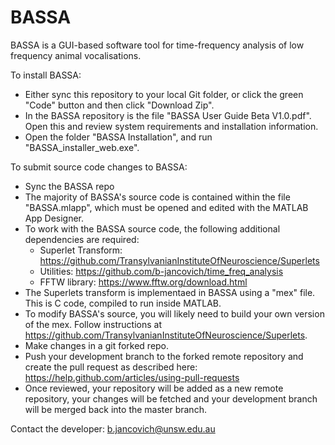 # BASSA
BASSA is a GUI-based software tool for time-frequency analysis of low frequency animal vocalisations.

To install BASSA: 
- Either sync this repository to your local Git folder, or click the green "Code" button and then click "Download Zip".
- In the BASSA repository is the file "BASSA User Guide Beta V1.0.pdf". Open this and review system requirements and installation information. 
- Open the folder "BASSA Installation", and run "BASSA_installer_web.exe".

To submit source code changes to BASSA:
- Sync the BASSA repo
- The majority of BASSA's source code is contained within the file "BASSA.mlapp", which must be opened and edited with the MATLAB App Designer.
- To work with the BASSA source code, the following additional dependencies are required:
  - Superlet Transform: https://github.com/TransylvanianInstituteOfNeuroscience/Superlets
  - Utilities: https://github.com/b-jancovich/time_freq_analysis
  - FFTW library: https://www.fftw.org/download.html
- The Superlets transform is implementaed in BASSA using a "mex" file. This is C code, compiled to run inside MATLAB.
- To modify BASSA's source, you will likely need to build your own version of the mex. Follow instructions at https://github.com/TransylvanianInstituteOfNeuroscience/Superlets.
- Make changes in a git forked repo.
- Push your development branch to the forked remote repository and create the pull request as described here: https://help.github.com/articles/using-pull-requests
- Once reviewed, your repository will be added as a new remote repository, your changes will be fetched and your development branch will be merged back into the master branch. 

Contact the developer: b.jancovich@unsw.edu.au
